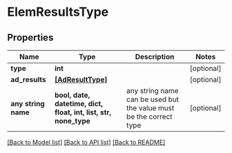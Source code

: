 # ElemResultsType


## Properties
Name | Type | Description | Notes
------------ | ------------- | ------------- | -------------
**type** | **int** |  | [optional] 
**ad_results** | [**[AdResultType]**](AdResultType.md) |  | [optional] 
**any string name** | **bool, date, datetime, dict, float, int, list, str, none_type** | any string name can be used but the value must be the correct type | [optional]

[[Back to Model list]](../README.md#documentation-for-models) [[Back to API list]](../README.md#documentation-for-api-endpoints) [[Back to README]](../README.md)


